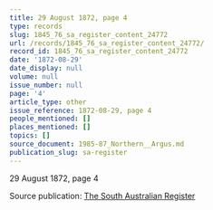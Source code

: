 ```yaml
---
title: 29 August 1872, page 4
type: records
slug: 1845_76_sa_register_content_24772
url: /records/1845_76_sa_register_content_24772/
record_id: 1845_76_sa_register_content_24772
date: '1872-08-29'
date_display: null
volume: null
issue_number: null
page: '4'
article_type: other
issue_reference: 1872-08-29, page 4
people_mentioned: []
places_mentioned: []
topics: []
source_document: 1985-87_Northern__Argus.md
publication_slug: sa-register
---
```


29 August 1872, page 4

Source publication: [The South Australian Register](/publications/sa-register/)

